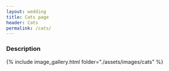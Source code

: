 ```yaml
---
layout: wedding
title: Cats page
header: Cats
permalink: /cats/
---
```


### Description
{% include image_gallery.html folder="./assets/images/cats" %}
